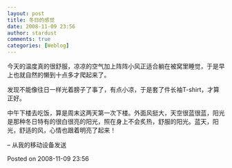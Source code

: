 ```yaml
---
layout: post
title: 冬日的感觉
date: 2008-11-09 23:56
author: stardust
comments: true
categories: [Weblog]
---
```

今天的温度真的很舒服，凉凉的空气加上阵阵小风正适合躺在被窝里睡觉，于是早上也就自然的懒到十点多才爬起来了。

发现不能像往日一样光着膀子了事了，有点小凉，于是套了件长袖T-shirt，才算正好。

中午下楼去吃饭，算是周末这两天第一次下楼。外面风挺大，天空很蓝很蓝，阳光是那种冬日特有的很白很亮的阳光，照在身上不会炙热，舒服的阳光。蓝天，阳光，舒适的风，心情也跟着明亮了起来！

– 从我的移动设备发送

Posted on 2008-11-09 23:56
